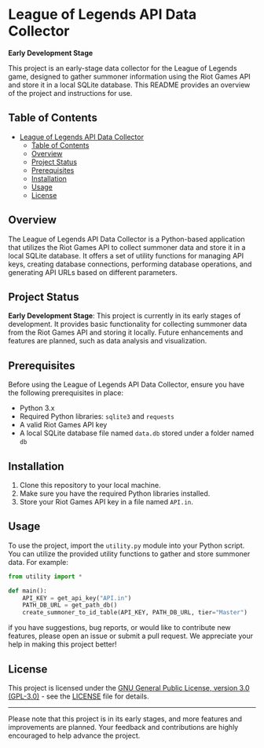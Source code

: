 # League of Legends API Data Collector

**Early Development Stage**

This project is an early-stage data collector for the League of Legends game, designed to gather summoner information using the Riot Games API and store it in a local SQLite database. This README provides an overview of the project and instructions for use.

## Table of Contents

- [League of Legends API Data Collector](#league-of-legends-api-data-collector)
  - [Table of Contents](#table-of-contents)
  - [Overview](#overview)
  - [Project Status](#project-status)
  - [Prerequisites](#prerequisites)
  - [Installation](#installation)
  - [Usage](#usage)
  - [License](#license)

## Overview

The League of Legends API Data Collector is a Python-based application that utilizes the Riot Games API to collect summoner data and store it in a local SQLite database. It offers a set of utility functions for managing API keys, creating database connections, performing database operations, and generating API URLs based on different parameters.

## Project Status

**Early Development Stage**: This project is currently in its early stages of development. It provides basic functionality for collecting summoner data from the Riot Games API and storing it locally. Future enhancements and features are planned, such as data analysis and visualization.

## Prerequisites

Before using the League of Legends API Data Collector, ensure you have the following prerequisites in place:

- Python 3.x
- Required Python libraries: `sqlite3` and `requests`
- A valid Riot Games API key
- A local SQLite database file named `data.db` stored under a folder named `db`

## Installation

1. Clone this repository to your local machine.
2. Make sure you have the required Python libraries installed.
3. Store your Riot Games API key in a file named `API.in`.

## Usage

To use the project, import the `utility.py` module into your Python script. You can utilize the provided utility functions to gather and store summoner data. For example:

```python
from utility import *

def main():
    API_KEY = get_api_key("API.in")
    PATH_DB_URL = get_path_db()
    create_summoner_to_id_table(API_KEY, PATH_DB_URL, tier="Master")
```

if you have suggestions, bug reports, or would like to contribute new features, please open an issue or submit a pull request. We appreciate your help in making this project better!

## License

This project is licensed under the [GNU General Public License, version 3.0 (GPL-3.0)](LICENSE) - see the [LICENSE](LICENSE) file for details.

---

Please note that this project is in its early stages, and more features and improvements are planned. Your feedback and contributions are highly encouraged to help advance the project.